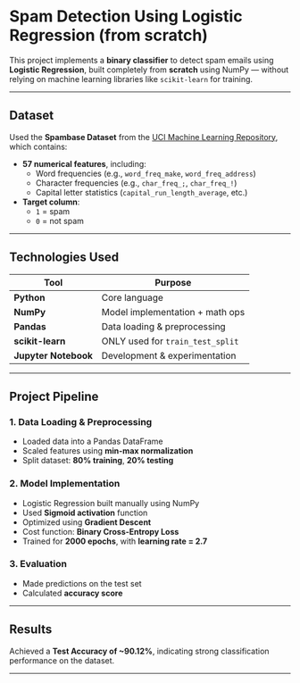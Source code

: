 # Spam Detection Using Logistic Regression (from scratch)

This project implements a **binary classifier** to detect spam emails using **Logistic Regression**, built completely from **scratch** using NumPy — without relying on machine learning libraries like `scikit-learn` for training.

---

## Dataset

Used the **Spambase Dataset** from the [UCI Machine Learning Repository](https://archive.ics.uci.edu/ml/datasets/spambase), which contains:

- **57 numerical features**, including:
  - Word frequencies (e.g., `word_freq_make`, `word_freq_address`)
  - Character frequencies (e.g., `char_freq_;`, `char_freq_!`)
  - Capital letter statistics (`capital_run_length_average`, etc.)
- **Target column**:  
  - `1` = spam  
  - `0` = not spam

---

## Technologies Used

| Tool | Purpose |
|------|---------|
| **Python** | Core language |
| **NumPy** | Model implementation + math ops |
| **Pandas** | Data loading & preprocessing |
| **scikit-learn** | ONLY used for `train_test_split` |
| **Jupyter Notebook** | Development & experimentation |

---

## Project Pipeline

### 1. Data Loading & Preprocessing
- Loaded data into a Pandas DataFrame
- Scaled features using **min-max normalization**
- Split dataset: **80% training**, **20% testing**

### 2. Model Implementation
- Logistic Regression built manually using NumPy
- Used **Sigmoid activation** function
- Optimized using **Gradient Descent**  
- Cost function: **Binary Cross-Entropy Loss**
- Trained for **2000 epochs**, with **learning rate = 2.7**

### 3. Evaluation
- Made predictions on the test set
- Calculated **accuracy score**

---

## Results

Achieved a **Test Accuracy of ~90.12%**, indicating strong classification performance on the dataset.

---


